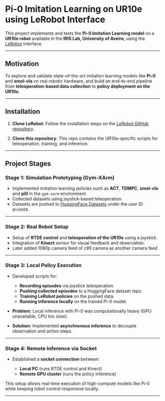 
# Pi-0 Imitation Learning on UR10e using LeRobot Interface

This project implements and tests the **Pi-0 Imitation Learning model** on a **UR10e robot** available in the **IRIS Lab, University of Aveiro**, using the [LeRobot](https://github.com/openrobotlab/lerobot) interface.

---

## Motivation

To explore and validate state-of-the-art imitation learning models like **Pi-0** and **smol-vla** on real robotic hardware, and build an end-to-end pipeline from **teleoperation-based data collection** to **policy deployment on the UR10e**.

---

## Installation

1. **Clone LeRobot**:
   Follow the installation steps on the [LeRobot GitHub repository](https://github.com/openrobotlab/lerobot).

2. **Clone this repository**:
   This repo contains the UR10e-specific scripts for teleoperation, training, and inference.

---

## Project Stages

### **Stage 1: Simulation Prototyping (Gym-XArm)**

* Implemented imitation learning policies such as **ACT**, **TDMPC**, **smol-vla** and **pi0** in the `gym-xarm` environment.
* Collected datasets using joystick-based teleoperation.
* Datasets are pushed to [HuggingFace Datasets](https://huggingface.co/nik658) under the user ID `@nik658`.

---

### **Stage 2: Real Robot Setup**

* Setup of **RTDE control** and **teleoperation of the UR10e** using a joystick.
* Integration of **Kinect** sensor for visual feedback and observation.
* Later added 1080p camera feed of c99 camera as another camera feed

---

### **Stage 3: Local Policy Execution**

* Developed scripts for:

  * **Recording episodes** via joystick teleoperation.
  * **Pushing collected episodes** to a HuggingFace dataset repo.
  * **Training LeRobot policies** on the pushed data.
  * **Running inference locally** on the trained Pi-0 model.

* **Problem:** Local inference with Pi-0 was computationally heavy (GPU unavailable, CPU too slow).

* **Solution:** Implemented **asynchronous inference** to decouple observation and action steps.

---

### **Stage 4: Remote Inference via Socket**

* Established a **socket connection** between:

  * **Local PC** (runs RTDE control and Kinect)
  * **Remote GPU cluster** (runs the policy inference)

This setup allows real-time execution of high-compute models like Pi-0 while keeping robot control responsive locally.


---


